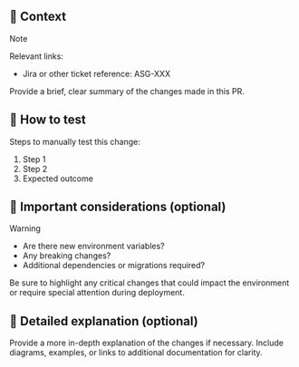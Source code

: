 ## 🧐 Context

> [!NOTE]
> Relevant links:
>
> - Jira or other ticket reference: ASG-XXX

Provide a brief, clear summary of the changes made in this PR.

## 🤙 How to test

Steps to manually test this change:

1. Step 1
2. Step 2
3. Expected outcome

## 🚨 Important considerations (optional)

> [!WARNING]
> - Are there new environment variables?
> - Any breaking changes?
> - Additional dependencies or migrations required?

Be sure to highlight any critical changes that could impact the environment or require special attention during deployment.

## 📝 Detailed explanation (optional)

Provide a more in-depth explanation of the changes if necessary. Include diagrams, examples, or links to additional documentation for clarity.
